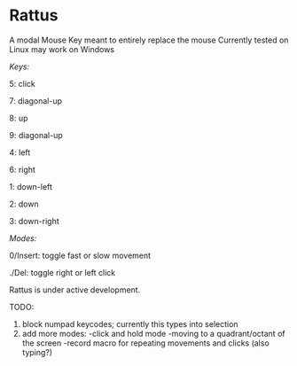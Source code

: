 # Rattus
A modal Mouse Key meant to entirely replace the mouse Currently tested on Linux may work on Windows

*Keys:*

5: click

7: diagonal-up

8: up

9: diagonal-up

4: left

6: right

1: down-left

2: down

3: down-right

*Modes:*

0/Insert: toggle fast or slow movement

./Del: toggle right or left click

Rattus is under active development.

TODO: 

1. block numpad keycodes; currently this types into selection
3. add more modes: 
   -click and hold mode
   -moving to a quadrant/octant of the screen
   -record macro for repeating movements and clicks (also typing?)
